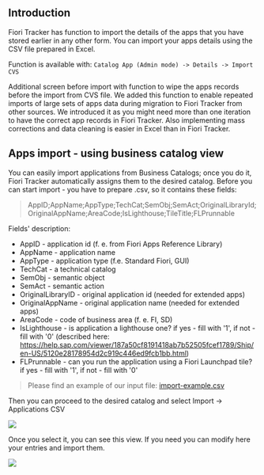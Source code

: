 ## Introduction

Fiori Tracker has function to import the details of the apps that you have stored earlier in any other form. You can import your apps details using the CSV file prepared in Excel.

Function is available with: `Catalog App (Admin mode) -> Details -> Import CVS`

Additional screen before import with function to wipe the apps records before the import from CVS file. We added this function to enable repeated imports of large sets of apps data during migration to Fiori Tracker from other sources. We introduced it as you might need more than one iteration to have the correct app records in Fiori Tracker. Also implementing mass corrections and data cleaning is easier in Excel than in Fiori Tracker. 

## Apps import - using business catalog view

You can easily import applications from Business Catalogs; once you do it, Fiori Tracker automatically assigns them to the desired catalog.
Before you can start import - you have to prepare .csv, so it contains these fields:
> AppID;AppName;AppType;TechCat;SemObj;SemAct;OriginalLibraryId;OriginalAppName;AreaCode;IsLighthouse;TileTitle;FLPrunnable 

Fields' description:
- AppID - application id (f. e. from Fiori Apps Reference Library)
- AppName - application name
- AppType - application type (f.e. Standard Fiori, GUI)
- TechCat - a technical catalog
- SemObj - semantic object
- SemAct - semantic action
- OriginalLibraryID - original application id (needed for extended apps)
- OriginalAppName - original application name (needed for extended apps)
- AreaCode - code of business area (f. e. FI, SD)
- IsLighthouse - is application a lighthouse one? if yes - fill with '1', if not - fill with '0' (described here: https://help.sap.com/viewer/187a50cf8191418ab7b52505fcef1789/Ship/en-US/5120e28178954d2c919c446ed9fcb1bb.html)
- FLPrunnable - can you run the application using a Fiori Launchpad tile? if yes - fill with '1', if not - fill with '0'

> Please find an example of our input file:
 [import-example.csv](importing/res/import-example.csv ':ignore')

 Then you can proceed to the desired catalog and select Import -> Applications CSV

![](/res/import_from_csv.png)

Once you select it, you can see this view. If you need you can modify here your entries and import them. 

![](/res/finalimport.png)
